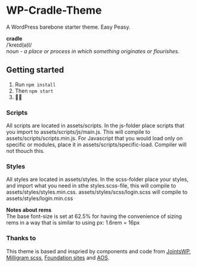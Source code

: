 # WP-Cradle-Theme
A WordPress barebone starter theme. Easy Peasy.

**cradle**  
/ˈkreɪd(ə)l/  
*noun - a place or process in which something originates or flourishes.*


## Getting started
1. Run `npm install`
2. Then `npm start`
3. 👩‍💻

### Scripts
All scripts are located in assets/scripts. In the js-folder place scripts that you import to assets/scripts/js/main.js. This will compile to assets/scripts/scripts.min.js. For Javascript that you would load only on specific or modules, place it in assets/scripts/specific-load. Compiler will not thouch this. 

### Styles
All styles are located in assets/styles. In the scss-folder place your styles, and import what you need in sthe styles.scss-file, this will compile to assets/styles/styles.min.css. assets/styles/scss/login.scss will compile to assets/styles/login.min.css

**Notes about rems**  
The base font-size is set at 62.5% for having the convenience of sizing rems in a way that is similar to using px: 1.6rem = 16px

### Thanks to
This theme is based and inspried by components and code from [JointsWP](https://github.com/JeremyEnglert/JointsWP), [Milligram scss](https://github.com/milligram/milligram-scss), [Foundation sites](https://github.com/foundation/foundation-sites) and [AOS](https://github.com/michalsnik/aos).